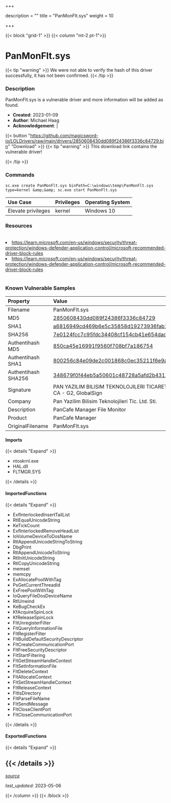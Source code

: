 +++

description = ""
title = "PanMonFlt.sys"
weight = 10

+++


{{< block "grid-1" >}}
{{< column "mt-2 pt-1">}}


# PanMonFlt.sys 


{{< tip "warning" >}}
We were not able to verify the hash of this driver successfully, it has not been confirmed.
{{< /tip >}}


### Description

PanMonFlt.sys is a vulnerable driver and more information will be added as found.

- **Created**: 2023-01-09
- **Author**: Michael Haag
- **Acknowledgement**:  | [](https://twitter.com/)

{{< button "https://github.com/magicsword-io/LOLDrivers/raw/main/drivers/2850608430dd089f24386f3336c84729.bin" "Download" >}}
{{< tip "warning" >}}
This download link contains the vulnerable driver!

{{< /tip >}}

### Commands

```
sc.exe create PanMonFlt.sys binPath=C:\windows\temp\PanMonFlt.sys type=kernel &amp;&amp; sc.exe start PanMonFlt.sys
```

| Use Case | Privileges | Operating System | 
|:---- | ---- | ---- |
| Elevate privileges | kernel | Windows 10 |

### Resources
<br>
<li><a href=" https://learn.microsoft.com/en-us/windows/security/threat-protection/windows-defender-application-control/microsoft-recommended-driver-block-rules"> https://learn.microsoft.com/en-us/windows/security/threat-protection/windows-defender-application-control/microsoft-recommended-driver-block-rules</a></li>
<li><a href="https://learn.microsoft.com/en-us/windows/security/threat-protection/windows-defender-application-control/microsoft-recommended-driver-block-rules">https://learn.microsoft.com/en-us/windows/security/threat-protection/windows-defender-application-control/microsoft-recommended-driver-block-rules</a></li>
<br>

### Known Vulnerable Samples

| Property           | Value |
|:-------------------|:------|
| Filename           | PanMonFlt.sys |
| MD5                | [2850608430dd089f24386f3336c84729](https://www.virustotal.com/gui/file/2850608430dd089f24386f3336c84729) |
| SHA1               | [a6816949cd469b6e5c35858d19273936fab1bef6](https://www.virustotal.com/gui/file/a6816949cd469b6e5c35858d19273936fab1bef6) |
| SHA256             | [7e0124fcc7c95fdc34408cf154cb41e654dade8b898c71ad587b2090b1da30d7](https://www.virustotal.com/gui/file/7e0124fcc7c95fdc34408cf154cb41e654dade8b898c71ad587b2090b1da30d7) |
| Authentihash MD5   | [850ca45e16991f9560f708bf7a186754](https://www.virustotal.com/gui/search/authentihash%253A850ca45e16991f9560f708bf7a186754) |
| Authentihash SHA1  | [800256c84e09de2c001868c0ec35211f6e9ad92a](https://www.virustotal.com/gui/search/authentihash%253A800256c84e09de2c001868c0ec35211f6e9ad92a) |
| Authentihash SHA256| [348679f0f44eb5a50601c48728a5afd2b4312c95eeb7179ce57d447c0d30f873](https://www.virustotal.com/gui/search/authentihash%253A348679f0f44eb5a50601c48728a5afd2b4312c95eeb7179ce57d447c0d30f873) |
| Signature         | PAN YAZILIM BILISIM TEKNOLOJILERI TICARET LTD. STI., GlobalSign CodeSigning CA - G2, GlobalSign   |
| Company           | Pan Yazilim Bilisim Teknolojileri Tic. Ltd. Sti. |
| Description       | PanCafe Manager File Monitor |
| Product           | PanCafe Manager |
| OriginalFilename  | PanMonFlt.sys |


#### Imports
{{< details "Expand" >}}
* ntoskrnl.exe
* HAL.dll
* FLTMGR.SYS

{{< /details >}}
#### ImportedFunctions
{{< details "Expand" >}}
* ExfInterlockedInsertTailList
* RtlEqualUnicodeString
* KeTickCount
* ExfInterlockedRemoveHeadList
* IoVolumeDeviceToDosName
* RtlAppendUnicodeStringToString
* DbgPrint
* RtlAppendUnicodeToString
* RtlInitUnicodeString
* RtlCopyUnicodeString
* memset
* memcpy
* ExAllocatePoolWithTag
* PsGetCurrentThreadId
* ExFreePoolWithTag
* IoQueryFileDosDeviceName
* RtlUnwind
* KeBugCheckEx
* KfAcquireSpinLock
* KfReleaseSpinLock
* FltUnregisterFilter
* FltQueryInformationFile
* FltRegisterFilter
* FltBuildDefaultSecurityDescriptor
* FltCreateCommunicationPort
* FltFreeSecurityDescriptor
* FltStartFiltering
* FltGetStreamHandleContext
* FltSetInformationFile
* FltDeleteContext
* FltAllocateContext
* FltSetStreamHandleContext
* FltReleaseContext
* FltIsDirectory
* FltParseFileName
* FltSendMessage
* FltCloseClientPort
* FltCloseCommunicationPort

{{< /details >}}
#### ExportedFunctions
{{< details "Expand" >}}

{{< /details >}}
-----



[*source*](https://github.com/magicsword-io/LOLDrivers/tree/main/yaml/panmonflt.yaml)

*last_updated:* 2023-05-06








{{< /column >}}
{{< /block >}}
